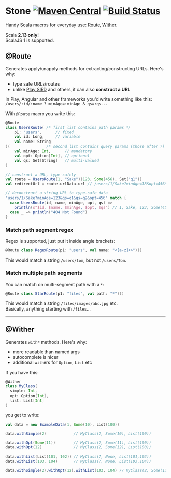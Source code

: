 # Stone [![Maven Central](https://img.shields.io/maven-central/v/ba.sake/stone-macros_2.13.svg?style=flat-square&label=Scala+2.13)](https://mvnrepository.com/artifact/ba.sake/stone-macros) [![Build Status](https://img.shields.io/travis/sake92/stone/master.svg?logo=travis&style=flat-square)](https://travis-ci.com/sake92/stone)

Handy Scala macros for everyday use: [Route](#route), [Wither](#wither).

Scala **2.13 only**!  
ScalaJS 1 is supported.

## @Route
Generates apply/unapply methods for extracting/constructing URLs. Here's why:  
- type safe URLs/routes
- unlike [Play SIRD](https://www.playframework.com/documentation/2.8.x/ScalaSirdRouter) and others, it can also **construct a URL**

In Play, Angular and other frameworks you'd write something like this:  
`/users/:id/:name ? minAge=:minAge & qs=:qs...`

With `@Route` macro you write this:
```scala
@Route
class UsersRoute( /* first list contains path params */
    p1: "users",      // fixed
    val id: Long,     // variable
    val name: String
)(                /* second list contains query params (those after ?) */
    val minAge: Int,      // mandatory
    val opt: Option[Int], // optional
    val qs: Set[String]   // multi-valued
)

// construct a URL, type-safely
val route = UsersRoute(1, "Sake")(123, Some(456), Set("q1"))
val redirectUrl = route.urlData.url // /users/1/Sake?minAge=18&opt=456&qs=q1

// deconstruct a string URL to type-safe data
"users/1/Sake?minAge=123&qs=q1&qs=q2&opt=456" match {
  case UsersRoute(id, name, minAge, opt, qs) =>
    println(s"$id, $name, $minAge, $opt, $qs") // 1, Sake, 123, Some(456), Set(q1, q2)
  case _ => println("404 Not Found")
}
```

### Match path segment regex
Regex is supported, just put it inside angle brackets:
```scala
@Route class RegexRoute(p1: "users", val name: "<[a-z]+>")()
```
This would match a string `/users/tom`, but not `/users/Tom`.

### Match multiple path segments
You can match on multi-segment path with a `*`:
```scala
@Route class StarRoute(p1: "files", val path: "*")()
```
This would match a string `/files/images/abc.jpg` etc.  
Basically, anything starting with `/files`...

---

## @Wither

Generates `with*` methods. Here's why:  
- more readable than named args
- autocomplete is nicer
- additional `with`ers for `Option`, `List` etc

If you have this:
```scala
@Wither
class MyClass(
  simple: Int,
  opt: Option[Int],
  list: List[Int]
)
```
you get to write:
```scala
val data = new ExampleData(1, Some(10), List(100))

data.withSimple(2)            // MyClass(2, Some(10), List(100))

data.withOpt(Some(11))        // MyClass(2, Some(11), List(100))
data.withOpt(12)              // MyClass(2, Some(12), List(100))

data.withList(List(101, 102)) // MyClass(7, None, List(101,102))
data.withList(103, 104)       // MyClass(7, None, List(103,104))

data.withSimple(2).withOpt(12).withList(103, 104) // MyClass(2, Some(12), List(103,104))
```
